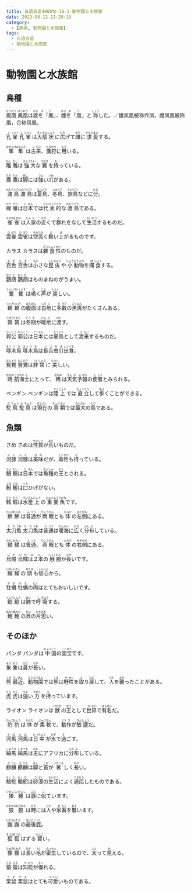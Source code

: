 ```yaml
---
title: 日语会语4000句-10-1-動物園と水族館
date: 2023-08-12 21:29:19
category:
  - [娯楽, 動物園と水族館]
tags:
  - 日语会语
  - 動物園と水族館
---
```


# 動物園と水族館

## 鳥種

<ruby>鳳<rt>ほう</rt>凰<rt>おう</rt></ruby>
<ruby>鳳<rt>ほう</rt>凰<rt>おう</rt>は<rt></rt>雄<rt>おす</rt>を「鳳<rt>ほう</rt>」、<rt></rt>雌<rt>めす</rt>を「凰<rt>おう</rt>」と<rt></rt>称<rt>しょう</rt>した。／雄凤凰被称作凤，雌凤凰被称凰，合称凤凰。</ruby>

<ruby>孔<rt>く</rt>雀<rt>じゃく</rt></ruby>
<ruby>孔<rt>く</rt>雀<rt>じゃく</rt>は<rt></rt>大<rt>きく</rt>扇<rt>せん</rt>状<rt>じょう</rt>に<rt></rt>広<rt>ひろ</rt>げて<rt></rt>雌<rt>めす</rt>に<rt></rt>求<rt>きゅう</rt>愛<rt>あい</rt>する。</ruby>

<ruby>隼<rt>はやぶさ</rt></ruby>
<ruby>隼<rt>はやぶさ</rt>は<rt></rt>古<rt>こ</rt>来<rt>らい</rt>、<rt></rt>鷹<rt>たか</rt>狩<rt>がり</rt>に<rt></rt>用<rt>もち</rt>いる。</ruby>

<ruby>雕<rt>わし</rt></ruby>
<ruby>雕<rt>わし</rt>は<rt></rt>強<rt>きょう</rt>大<rt>だい</rt>な<rt></rt>翼<rt>つばさ</rt>を<rt></rt>持<rt>も</rt>っている。</ruby>

<ruby>鷹<rt>たか</rt></ruby>
<ruby>鷹<rt>たか</rt>は<rt></rt>脚<rt>あし</rt>には<rt></rt>強<rt>つよ</rt>い<rt></rt>爪<rt>つめ</rt>がある。</ruby>

<ruby>渡<rt>わたり</rt>鳥<rt>どり</rt></ruby>
<ruby>渡<rt>わたり</rt>鳥<rt>どり</rt>は<rt></rt>夏<rt>なつ</rt>鳥<rt>どり</rt>、<rt></rt>冬<rt>ふゆ</rt>鳥<rt>どり</rt>、<rt></rt>旅<rt>たび</rt>鳥<rt>どり</rt>などに<rt></rt>分<rt>ける</rt>。</ruby>

<ruby>雁<rt>かり</rt></ruby>
<ruby>雁<rt>かり</rt>は<rt></rt>日<rt>に</rt>本<rt>ほん</rt>では<rt></rt>代<rt>だい</rt>表<rt>ひょう</rt>的<rt>てき</rt>な<rt></rt>渡<rt>わたり</rt>鳥<rt>どり</rt>である。</ruby>

<ruby>雀<rt>すずめ</rt></ruby>
<ruby>雀<rt>すずめ</rt>は<rt></rt>人<rt>じん</rt>家<rt>か</rt>の<rt></rt>近<rt>ちか</rt>くで<rt></rt>群<rt>む</rt>れをなして<rt></rt>生<rt>せい</rt>活<rt>かつ</rt>するものだ。</ruby>

<ruby>雲<rt>ひ</rt>雀<rt>ばり</rt></ruby>
<ruby>雲<rt>ひ</rt>雀<rt>ばり</rt>は<rt></rt>空<rt>そら</rt>高<rt>たか</rt>く<rt></rt>舞<rt>ま</rt>い<rt></rt>上<rt>あ</rt>がるものです。</ruby>

<ruby>カラス</ruby>
<ruby>カラスは<rt></rt>雑<rt>ざっ</rt>食<rt>しょく</rt>性<rt>せい</rt>のものだ。</ruby>

<ruby>百<rt>も</rt>舌<rt>ず</rt></ruby>
<ruby>百<rt>も</rt>舌<rt>ず</rt>は<rt></rt>小<rt>ちい</rt>さな<rt></rt>昆<rt>こん</rt>虫<rt>ちゅう</rt>や<rt></rt>小<rt>しょう</rt>動<rt>どう</rt>物<rt>ぶつ</rt>を<rt></rt>捕<rt>ほ</rt>食<rt>しょく</rt>する。</ruby>

<ruby>鸚<rt>おう</rt>鵡<rt>む</rt></ruby>
<ruby>鸚<rt>おう</rt>鵡<rt>む</rt>はものまねのがうまい。</ruby>

<ruby>鶯<rt>うぐいす</rt></ruby>
<ruby>鶯<rt>うぐいす</rt>は<rt></rt>鳴<rt>な</rt>く<rt></rt>声<rt>こえ</rt>が<rt></rt>美<rt>うつく</rt>しい。</ruby>

<ruby>鶫<rt>つぐみ</rt></ruby>
<ruby>鶫<rt>つぐみ</rt>の<rt></rt>腹<rt>はら</rt>面<rt>めん</rt>は<rt></rt>白<rt>しろ</rt>地<rt>じ</rt>に<rt></rt>多<rt>た</rt>数<rt>すう</rt>の<rt></rt>黒<rt>こく</rt>斑<rt>はん</rt>がたくさんある。</ruby>

<ruby>鶉<rt>うずら</rt></ruby>
<ruby>鶉<rt>うずら</rt>は<rt></rt>冬<rt>とう</rt>期<rt>き</rt>が<rt></rt>暖<rt>だん</rt>地<rt>ち</rt>に<rt></rt>渡<rt>わた</rt>す。</ruby>

<ruby>郭<rt>かっ</rt>公<rt>こう</rt></ruby>
<ruby>郭<rt>かっ</rt>公<rt>こう</rt>は<rt></rt>日<rt>に</rt>本<rt>ほん</rt>には<rt></rt>夏<rt>なつ</rt>鳥<rt>どり</rt>として<rt></rt>渡<rt>と</rt>来<rt>らい</rt>するものだ。</ruby>

<ruby>啄<rt>きつ</rt>木<rt>つ</rt>鳥<rt>き</rt></ruby>
<ruby>啄<rt>きつ</rt>木<rt>つ</rt>鳥<rt>き</rt>は<rt></rt>長<rt>い</rt>舌<rt>で</rt>虫<rt>を</rt>引<rt>き</rt>出<rt>して</rt>食<rt>べる</rt>。</ruby>

<ruby>鴛<rt>おし</rt>鴦<rt>どり</rt></ruby>
<ruby>鴛<rt>おし</rt>鴦<rt>どり</rt>は<rt></rt>非<rt>ひ</rt>常<rt>じょう</rt>に<rt></rt>美<rt>うつく</rt>しい。</ruby>

<ruby>鴎<rt>かもめ</rt></ruby>
<ruby>航<rt>こう</rt>海<rt>かい</rt>士<rt>し</rt>にとって、<rt></rt>鴎<rt>かもめ</rt>は<rt></rt>天<rt>てん</rt>気<rt>き</rt>予<rt>よ</rt>報<rt>ほう</rt>の<rt></rt>使<rt>し</rt>者<rt>しゃ</rt>とみられる。</ruby>

<ruby>ペンギン</ruby>
<ruby>ペンギンは<rt></rt>陸<rt>りく</rt>上<rt>じょう</rt>では<rt></rt>直<rt>ちょく</rt>立<rt>りつ</rt>して<rt></rt>歩<rt>ある</rt>くことができる。</ruby>

<ruby>駝<rt>だ</rt>鳥<rt>ちょう</rt></ruby>
<ruby>駝<rt>だ</rt>鳥<rt>ちょう</rt>は<rt></rt>現<rt>げん</rt>在<rt>ざい</rt>の<rt></rt>鳥<rt>ちょう</rt>類<rt>るい</rt>では<rt></rt>最<rt>さい</rt>大<rt>だい</rt>の<rt></rt>鳥<rt>とり</rt>である。</ruby>


## 魚類

<ruby>さめ</ruby>
<ruby>さめは<rt></rt>性<rt>せい</rt>質<rt>しつ</rt>が<rt></rt>荒<rt>あら</rt>いものだ。</ruby>

<ruby>河<rt>ふ</rt>豚<rt>ぐ</rt></ruby>
<ruby>河<rt>ふ</rt>豚<rt>ぐ</rt>は<rt></rt>美<rt>び</rt>味<rt>み</rt>だが、<rt></rt>毒<rt>どく</rt>性<rt>せい</rt>も<rt></rt>持<rt>も</rt>っている。</ruby>

<ruby>鯛<rt>たい</rt></ruby>
<ruby>鯛<rt>たい</rt>は<rt></rt>日<rt>に</rt>本<rt>ほん</rt>では<rt></rt>魚<rt>ぎょ</rt>種<rt>しゅ</rt>の<rt></rt>王<rt>おう</rt>とされる。</ruby>

<ruby>鮒<rt>ふな</rt></ruby>
<ruby>鮒<rt>ふな</rt>は<rt></rt>口<rt>くち</rt>ひげがない。</ruby>

<ruby>鱈<rt>たら</rt></ruby>
<ruby>鱈<rt>たら</rt>は<rt></rt>水<rt>すい</rt>産<rt>さん</rt>上<rt>じょう</rt>の<rt></rt>重<rt>じゅう</rt>要<rt>よう</rt>魚<rt>さかな</rt>です。</ruby>

<ruby>鮃<rt>ひらめ</rt></ruby>
<ruby>鮃<rt>ひらめ</rt>は<rt></rt>普<rt>ふ</rt>通<rt>つう</rt>が<rt></rt>両<rt>りょう</rt>眼<rt>がん</rt>とも<rt></rt>体<rt>からだ</rt>の<rt></rt>左<rt>ひだ</rt>側<rt>がわ</rt>にある。</ruby>

<ruby>太<rt>た</rt>刀<rt>ち</rt>魚<rt>うお</rt></ruby>
<ruby>太<rt>た</rt>刀<rt>ち</rt>魚<rt>うお</rt>は<rt></rt>普<rt>ふ</rt>通<rt>つう</rt>は<rt></rt>暖<rt>だん</rt>海<rt>かい</rt>に<rt></rt>広<rt>ひろ</rt>く<rt></rt>分<rt>ぶん</rt>布<rt>ぷ</rt>している。</ruby>

<ruby>鰈<rt>かれい</rt></ruby>
<ruby>鰈<rt>かれい</rt>は<rt></rt>普<rt>ふ</rt>通<rt>つう</rt>、<rt></rt>両<rt>りょう</rt>眼<rt>がん</rt>とも<rt></rt>体<rt>からだ</rt>の<rt></rt>右<rt>みぎ</rt>側<rt>がわ</rt>にある。</ruby>

<ruby>烏<rt>い</rt>賊<rt>か</rt></ruby>
<ruby>烏<rt>い</rt>賊<rt>か</rt>は２本<rt>ほん</rt>の<rt></rt>触<rt>しょく</rt>腕<rt>わん</rt>が<rt></rt>長<rt>なが</rt>いです。</ruby>

<ruby>鰯<rt>いわし</rt></ruby>
<ruby>鰯<rt>いわし</rt>の<rt></rt>頭<rt>あたま</rt>も<rt></rt>信<rt>しん</rt>心<rt>じん</rt>から。</ruby>

<ruby>牡<rt>か</rt>蠣<rt>き</rt></ruby>
<ruby>牡<rt>か</rt>蠣<rt>き</rt>の<rt></rt>肉<rt>にく</rt>はとてもおいしいです。</ruby>

<ruby>鯨<rt>くじら</rt></ruby>
<ruby>鯨<rt>くじら</rt>は<rt></rt>肺<rt>はい</rt>で<rt></rt>呼<rt>こ</rt>吸<rt>きゅう</rt>する。</ruby>

<ruby>鮑<rt>あわび</rt></ruby>
<ruby>鮑<rt>あわび</rt>の<rt></rt>貝<rt>かい</rt>の<rt></rt>片<rt>かた</rt>思<rt>おも</rt>い。</ruby>


## そのほか

<ruby>パンダ</ruby>
<ruby>パンダは<rt></rt>中<rt>ちゅう</rt>国<rt>ごく</rt>の<rt></rt>国<rt>こく</rt>宝<rt>ほう</rt>です。</ruby>

<ruby>象<rt>ぞう</rt></ruby>
<ruby>象<rt>ぞう</rt>は<rt></rt>鼻<rt>はな</rt>が<rt></rt>長<rt>なが</rt>い。</ruby>

<ruby>熊<rt>くま</rt></ruby>
<ruby>最<rt>さい</rt>近<rt>きん</rt>、<rt></rt>動<rt>どう</rt>物<rt>ぶつ</rt>園<rt>えん</rt>では<rt></rt>熊<rt>くま</rt>は<rt></rt>野<rt>や</rt>性<rt>せい</rt>を<rt></rt>取<rt>と</rt>り<rt></rt>戻<rt>もど</rt>して、<rt></rt>人<rt>ひと</rt>を<rt></rt>襲<rt>おそ</rt>ったことがある。</ruby>

<ruby>虎<rt>とら</rt></ruby>
<ruby>虎<rt>とら</rt>は<rt></rt>強<rt>つよ</rt>い<rt></rt>力<rt>ちから</rt>を<rt></rt>持<rt>も</rt>っています。</ruby>

<ruby>ライオン</ruby>
<ruby>ライオンは<rt></rt>獣<rt>けもの</rt>の<rt></rt>王<rt>おう</rt>として<rt></rt>世<rt>せ</rt>界<rt>かい</rt>で<rt></rt>有<rt>ゆう</rt>名<rt>めい</rt>だ。</ruby>

<ruby>豹<rt>ひょう</rt></ruby>
<ruby>豹<rt>ひょう</rt>は<rt></rt>体<rt>からだ</rt>が<rt></rt>柔<rt>じゅう</rt>軟<rt>なん</rt>で、<rt></rt>動<rt>どう</rt>作<rt>さ</rt>が<rt></rt>敏<rt>びん</rt>捷<rt>しょう</rt>だ。</ruby>

<ruby>河<rt>か</rt>馬<rt>ば</rt></ruby>
<ruby>河<rt>か</rt>馬<rt>ば</rt>は<rt></rt>日<rt>にっ</rt>中<rt>ちゅう</rt>が<rt></rt>水<rt>みず</rt>で<rt></rt>過<rt>す</rt>ごす。</ruby>

<ruby>縞<rt>しま</rt>馬<rt>うま</rt></ruby>
<ruby>縞<rt>しま</rt>馬<rt>うま</rt>は<rt></rt>主<rt>おも</rt>にアフリカに<rt></rt>分<rt>ぶん</rt>布<rt>ぷ</rt>している。</ruby>

<ruby>麒<rt>き</rt>麟<rt>りん</rt></ruby>
<ruby>麒<rt>き</rt>麟<rt>りん</rt>は<rt></rt>脚<rt>あし</rt>と<rt></rt>首<rt>くび</rt>が<rt></rt>著<rt>いちじる</rt>しく<rt></rt>長<rt>なが</rt>い。</ruby>

<ruby>駱<rt>らく</rt>駝<rt>だ</rt></ruby>
<ruby>駱<rt>らく</rt>駝<rt>だ</rt>は<rt></rt>砂<rt>さ</rt>漠<rt>ばく</rt>の<rt></rt>生<rt>せい</rt>活<rt>かつ</rt>によく<rt></rt>適<rt>てき</rt>応<rt>おう</rt>したものである。</ruby>

<ruby>猪<rt>いのしし</rt></ruby>
<ruby>猪<rt>いのしし</rt>は<rt></rt>豚<rt>ぶた</rt>に<rt></rt>似<rt>に</rt>ています。</ruby>

<ruby>狼<rt>おおかみ</rt></ruby>
<ruby>狼<rt>おおかみ</rt>は<rt></rt>時<rt>とき</rt>には<rt></rt>人<rt>ひと</rt>や<rt></rt>家<rt>か</rt>畜<rt>ちく</rt>を<rt></rt>襲<rt>おそ</rt>います。</ruby>

<ruby>鼬<rt>いたち</rt></ruby>
<ruby>鼬<rt>いたち</rt>の<rt></rt>最<rt>さい</rt>後<rt>ごっ</rt>屁<rt>ぺ</rt>。</ruby>

<ruby>狐<rt>きつね</rt></ruby>
<ruby>狐<rt>きつね</rt>はずる<rt></rt>賢<rt>かしこ</rt>い。</ruby>

<ruby>狸<rt>たぬき</rt></ruby>
<ruby>狸<rt>たぬき</rt>は<rt></rt>長<rt>なが</rt>い<rt></rt>毛<rt>け</rt>が<rt></rt>密<rt>みっ</rt>生<rt>せい</rt>しているので、<rt></rt>太<rt>ふと</rt>って<rt></rt>見<rt>み</rt>える。</ruby>

<ruby>猿<rt>さる</rt></ruby>
<ruby>猿<rt>さる</rt>は<rt></rt>知<rt>ち</rt>能<rt>のう</rt>が<rt></rt>優<rt>すぐ</rt>れる。</ruby>

<ruby>栗<rt>り</rt>鼠<rt>す</rt></ruby>
<ruby>栗<rt>り</rt>鼠<rt>す</rt>はとても<rt></rt>可<rt>か</rt>愛<rt>わい</rt>いものである。</ruby>

